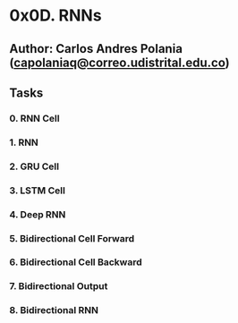 # 0x0D. RNNs

## Author: Carlos Andres Polania (capolaniaq@correo.udistrital.edu.co)
## Tasks


### 0. RNN Cell

### 1. RNN

### 2. GRU Cell

### 3. LSTM Cell

### 4. Deep RNN

### 5. Bidirectional Cell Forward

### 6. Bidirectional Cell Backward


### 7. Bidirectional Output
### 8. Bidirectional RNN